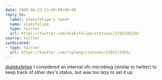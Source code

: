 ```yaml
---
date: 2009-06-23 13:09:09+00:00
reply_to:
  label: aleksfelipe's tweet
  name: aleksfelipe
  type: twitter
  url: https://twitter.com/aleksfelipe/statuses/2294150220/
source: twitter
syndicated:
- type: twitter
  url: https://twitter.com/roytang/statuses/2294172955/
---
```


[@aleksfelipe](https://twitter.com/aleksfelipe/) I considered an internal ofc microblog (similar to twitter) to keep track of other dev's status, but was too lazy to set it up